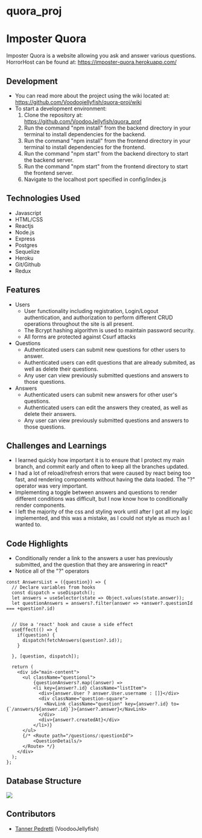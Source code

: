# quora_proj

# Imposter Quora

Imposter Quora is a website allowing you ask and answer various questions. HorrorHost can be found at: https://imposter-quora.herokuapp.com/

## Development
* You can read more about the project using the wiki located at: https://github.com/Voodoojellyfish/quora-proj/wiki
* To start a development environment:
    1. Clone the repository at: https://github.com/VoodooJellyfish/quora_prof
    2. Run the command "npm install" from the backend directory in your terminal to install dependencies for the backend.
    3. Run the command "npm install" from the frontend directory in your terminal to install dependencies for the frontend.
    4. Run the command "npm start" from the backend directory to start the backend server.
    5. Run the command "npm start" from the frontend directory to start the frontend server.
    6. Navigate to the localhost port specified in config/index.js

## Technologies Used
* Javascript
* HTML/CSS
* Reactjs
* Node.js
* Express
* Postgres
* Sequelize
* Heroku
* Git/Github
* Redux

##  Features
* Users
    * User functionality including registration, Login/Logout authentication, and authorization to perform different CRUD operations throughout the site is all present.
    * The Bcrypt hashing algorithm is used to maintain password security.
    * All forms are protected against Csurf attacks
* Questions
    * Authenticated users can submit new questions for other users to answer.
    * Authenticated users can edit questions that are already submited, as well as delete their questions.
    * Any user can view previously submitted questions and answers to those questions.
* Answers
    * Authenticated users can submit new answers for other user's questions.
    * Authenticated users can edit the answers they created, as well as delete their answers.
    * Any user can view previously submitted questions and answers to those questions.

## Challenges and Learnings
* I learned quickly how important it is to ensure that I protect my main branch, and commit early and often to keep all the branches updated.
* I had a lot of reload/refresh errors that were caused by react being too fast, and rendering components without having the data loaded. The "?" operator was very important.
* Implementing a toggle between answers and questions to render different conditions was difficult, but I now know how to conditionally render components.
* I left the majority of the css and styling work until after I got all my logic implemented, and this was a mistake, as I could not style as much as I wanted to.

## Code Highlights
* Conditionally render a link to the answers a user has previously submitted, and the question that they are answering in react*
* Notice all of the "?" operators
```
const AnswersList = ({question}) => {
  // Declare variables from hooks
  const dispatch = useDispatch();
  let answers = useSelector(state => Object.values(state.answer));
  let questionAnswers = answers?.filter(answer => +answer?.questionId === +question?.id)
  

  // Use a 'react' hook and cause a side effect
  useEffect(() => {
    if(question) {
      dispatch(fetchAnswers(question?.id));
    }
    
  }, [question, dispatch]);

  return (
    <div id="main-content">
      <ul className="questionul">
          {questionAnswers?.map((answer) => 
          <li key={answer?.id} className="listItem">
            <div>{answer.User ? answer.User.username : []}</div>
            <div className="question-square">
              <NavLink className="question" key={answer?.id} to={`/answers/${answer.id}`}>{answer?.answer}</NavLink>
            </div>
            <div>{answer?.createdAt}</div>
          </li>)}
      </ul>
      {/* <Route path="/questions/:questionId">
          <QuestionDetails/>
      </Route> */}
    </div>
  );
};
```
## Database Structure
![](https://github.com/jdrichardsappacad/mod-5-extra-resources/blob/main/assets/dbschemas/quora.jpg)

## Contributors
* [Tanner Pedretti](https://github.com/VoodooJellyfish) (VoodooJellyfish)
